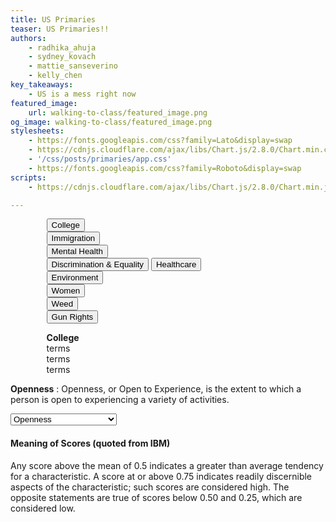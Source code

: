 ```yaml
---
title: US Primaries
teaser: US Primaries!!
authors:
    - radhika_ahuja
    - sydney_kovach
    - mattie_sanseverino
    - kelly_chen
key_takeaways:
    - US is a mess right now
featured_image:
    url: walking-to-class/featured_image.png
og_image: walking-to-class/featured_image.png
stylesheets:
    - https://fonts.googleapis.com/css?family=Lato&display=swap
    - https://cdnjs.cloudflare.com/ajax/libs/Chart.js/2.8.0/Chart.min.css
    - '/css/posts/primaries/app.css'
    - https://fonts.googleapis.com/css?family=Roboto&display=swap
scripts:
    - https://cdnjs.cloudflare.com/ajax/libs/Chart.js/2.8.0/Chart.min.js

---
```


  <!-- Include statements here to ensure order -->
  <!-- TODO**: Figure out a better way -->
  <script src="/js/posts/primaries/amy-klobuchar_traits.js"></script>
  <script src="/js/posts/primaries/bernie-sanders_traits.js"></script>
  <script src="/js/posts/primaries/donald-trump_traits.js"></script>
  <script src="/js/posts/primaries/elizabeth-warren_traits.js"></script>
  <script src="/js/posts/primaries/joe-biden_traits.js"></script>
  <script src="/js/posts/primaries/michael-bloomberg_traits.js"></script>
  <script src="/js/posts/primaries/pete-buttigieg_traits.js"></script>
  <script src="/js/posts/primaries/helper.js"></script>
  <script src="https://cdnjs.cloudflare.com/ajax/libs/Chart.js/2.8.0/Chart.min.js"></script>

  <!-- NOTES on Keywords Charts -->
  <!-- The buttons represent a group of keywords (Eg: college represents student, tuition, debt, etc. -->
  <!-- For each candidate, on hover, we can see how many times they mentioned the certain keyword in their tweets -->
  <!-- Useful analysis could be mentioning topics that have been spoken the most and least about in total (add up numbers), or if a certain candidate is significantly more outspoken about a certain topic -->

  <!-- SECTION: Keywords Chart -->
  <script>
  function search_terms(keyword) {
    output = "";
    output = output.concat("<strong>", keyword.toString(), "</strong> <br>");
    //TODO: concatanate to search terms to output (and add <br> tag after)
    // Eg: func (_keyword_) = college, tuition, student, etc.
    output = output.concat("{search_terms}");
    document.getElementById("search-terms").innerHTML = output;
  }  
  </script>

  <!-- TODO**: Fix styling to even out spacing -->
  <div id="keyword-wrapper" style="margin-left: 6vw; marigin-right: 6vw;">
    <div>
      <button id="keyword-button" onclick="keyword_func('college'); search_terms('college');">College</button> <br>
      <button id="keyword-button" onclick="keyword_func('immigration'); search_terms('immigration');">Immigration</button> <br>
      <button id="keyword-button" onclick="keyword_func('mental-health'); search_terms('mental-health');">Mental Health</button> <br>
      <button id="keyword-button" onclick="keyword_func('discrimination-and-equality'); search_terms('discrimination-and-equality');">Discrimination & Equality</button>
      <button id="keyword-button" onclick="keyword_func('healthcare'); search_terms('healthcare');">Healthcare</button> <br>
      <button id="keyword-button" onclick="keyword_func('environment'); search_terms('environment');">Environment</button> <br>
      <button id="keyword-button" onclick="keyword_func('women'); search_terms('women');">Women</button> <br>
      <button id="keyword-button" onclick="keyword_func('weed'); search_terms('weed');">Weed</button> <br>
      <button id="keyword-button" onclick="keyword_func('gun-rights'); search_terms('gun-rights');">Gun Rights</button>
    </div>
    <div>
      <canvas id="keyword-chart"></canvas>
    </div>
    <div class="info-box">
      <!-- Default college - changes on click -->
      <p id="search-terms">
      <strong>College</strong> <br>
          terms <br>
          terms <br>
          terms <br>
      </p>
    </div>
  </div>

  <script src="/js/posts/primaries/keyword_chart.js"></script>

<!-- END OF SECTION -->

<!-- NOTES on Personality Chart -->
<!-- For each personality trait, each candidate's bubble size (i.e., the radius), shows a percentage for how much they possess a trait -->
<!-- "Any score above the mean of 0.5 indicates a greater than average tendency for a characteristic. A score at or above 0.75 indicates readily discernible aspects of the characteristic; such scores are considered high. The opposite statements are true of scores below 0.50 and 0.25, which are considered low.", but I adjusted the numbers (* 100), to make them a percentage. So we can modify the statement here too -->

<!-- SECTION: Personality Chart-->
<div id="bubble-wrapper">
  <div>
    <canvas id="bubble-chart"></canvas>
  </div>
    <!-- Default Openness, changes on-click -->
  <div class="info-box"> <!-- TODO**: Fix styling so no overflow from chart -->
    <p id="trait_meaning">
    <strong>Openness</strong>
    : Openness, or Open to Experience, is the extent to which a person is open to experiencing a variety of activities. 
    </p>
  </div>
</div>

  <script src="/js/posts/primaries/bubble_chart.js"></script>
  <script src="/js/posts/primaries/trait_details.js"></script>

  <div>
  <script>
  function trait_meaning_func(trait) {
    output = "";
    output = output.concat("<strong>", trait.toString(), "</strong>", ": ", trait_meanings[trait]);
    document.getElementById("trait_meaning").innerHTML = output;
  }
  </script>

  <!-- TODO**: Remove some traits? or break down into main traits and sub-traits-->
  <!-- TODO**: Change scale for media queries -->
  <select onchange="bubble_func(this.value, 40); trait_meaning_func(this.value);">
  <option value='Openness'>Openness</option>
  <option value='Conscientiousness'>Conscientiousness</option>
  <option value='Agreeableness'>Agreeableness</option>
  <option value='Extraversion'>Introversion/Extraversion</option>
  <option value='Emotional range'>Emotional Range</option>
  <option value='Adventurousness'>Adventurousness</option>
  <option value='Artistic interests'>Artistic Interests</option>
  <option value='Emotionality'>Emotionality</option>
  <option value='Imagination'>Imagination</option>
  <option value='Intellect'>Intellect</option>
  <option value='Authority-challenging'>Authority-Challenging</option>
  <option value='Achievement striving'>Achievement-Striving</option>
  <option value='Cautiousness'>Cautiousness</option>
  <option value='Dutifulness'>Dutifulness</option>
  <option value='Orderliness'>Orderliness</option>
  <option value='Self-discipline'>Self-Discipline</option>
  <option value='Self-efficacy'>Self Efficacy</option>
  <option value='Activity level'>Activity Level</option>
  <option value='Assertiveness'>Assertiveness</option>
  <option value='Cheerfulness'>Cheerfulness</option>
  <option value='Excitement-seeking'>Excitement-seeking</option>
  <option value='Outgoing'>Outgoing</option>
  <option value='Gregariousness'>Gregariousness</option>
  <option value='Altruism'>Altruism</option>
  <option value='Cooperation'>Cooperation</option>
  <option value='Modesty'>Modesty</option>
  <option value='Uncompromising'>Uncompromising</option>
  <option value='Sympathy'>Sympathy</option>
  <option value='Trust'>Trust</option>
  <option value='Fiery'>Fiery</option>
  <option value='Prone to worry'>Prone to worry</option>
  <option value='Melancholy'>Melancholy</option>
  <option value='Immoderation'>Immoderation</option>
  <option value='Self-consciousness'>Self-consciousness</option>
  <option value='Susceptible to stress'>Susceptible to stress</option>
  </select>
  </div>
<!-- END OF SECTION -->


 #### Meaning of Scores (quoted from IBM)
 
  Any score above the mean of 0.5 indicates a greater than average tendency for a characteristic. A score at or above 0.75 indicates readily discernible aspects of the characteristic; such scores are considered high.
  The opposite statements are true of scores below 0.50 and 0.25, which are considered low.

